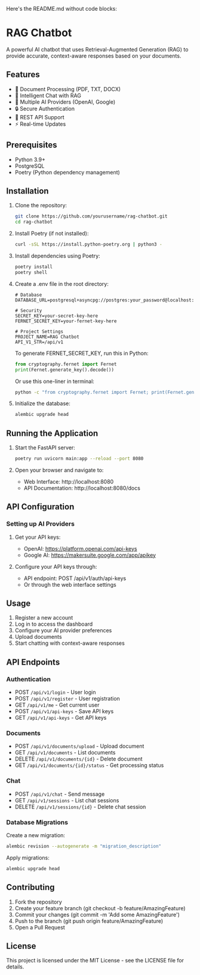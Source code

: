 Here's the README.md without code blocks:

# RAG Chatbot

A powerful AI chatbot that uses Retrieval-Augmented Generation (RAG) to provide accurate, context-aware responses based on your documents.

## Features

- 📄 Document Processing (PDF, TXT, DOCX)
- 🤖 Intelligent Chat with RAG
- 🔌 Multiple AI Providers (OpenAI, Google)
- 🔒 Secure Authentication
- 🚀 REST API Support
- ⚡ Real-time Updates

## Prerequisites

- Python 3.9+
- PostgreSQL
- Poetry (Python dependency management)

## Installation

1. Clone the repository:
   ```bash
   git clone https://github.com/yourusername/rag-chatbot.git
   cd rag-chatbot
   ```

2. Install Poetry (if not installed):
   ```bash
   curl -sSL https://install.python-poetry.org | python3 -
   ```

3. Install dependencies using Poetry:
   ```bash
   poetry install
   poetry shell
   ```

4. Create a .env file in the root directory:
   ```env
   # Database
   DATABASE_URL=postgresql+asyncpg://postgres:your_password@localhost:5432/rag_doc_chatbot
   
   # Security
   SECRET_KEY=your-secret-key-here
   FERNET_SECRET_KEY=your-fernet-key-here
   
   # Project Settings
   PROJECT_NAME=RAG Chatbot
   API_V1_STR=/api/v1
   ```

   To generate FERNET_SECRET_KEY, run this in Python:
   ```python
   from cryptography.fernet import Fernet
   print(Fernet.generate_key().decode())
   ```
   
   Or use this one-liner in terminal:
   ```bash
   python -c "from cryptography.fernet import Fernet; print(Fernet.generate_key().decode())"
   ```

5. Initialize the database:
   ```bash
   alembic upgrade head
   ```

## Running the Application

1. Start the FastAPI server:
   ```bash
   poetry run uvicorn main:app --reload --port 8080
   ```

2. Open your browser and navigate to:
   - Web Interface: http://localhost:8080
   - API Documentation: http://localhost:8080/docs

## API Configuration

### Setting up AI Providers

1. Get your API keys:
   - OpenAI: https://platform.openai.com/api-keys
   - Google AI: https://makersuite.google.com/app/apikey

2. Configure your API keys through:
   - API endpoint: POST /api/v1/auth/api-keys
   - Or through the web interface settings

## Usage

1. Register a new account
2. Log in to access the dashboard
3. Configure your AI provider preferences
4. Upload documents
5. Start chatting with context-aware responses


## API Endpoints

### Authentication
- POST `/api/v1/login` - User login
- POST `/api/v1/register` - User registration
- GET `/api/v1/me` - Get current user
- POST `/api/v1/api-keys` - Save API keys
- GET `/api/v1/api-keys` - Get API keys

### Documents
- POST `/api/v1/documents/upload` - Upload document
- GET `/api/v1/documents` - List documents
- DELETE `/api/v1/documents/{id}` - Delete document
- GET `/api/v1/documents/{id}/status` - Get processing status

### Chat
- POST `/api/v1/chat` - Send message
- GET `/api/v1/sessions` - List chat sessions
- DELETE `/api/v1/sessions/{id}` - Delete chat session


### Database Migrations

Create a new migration:
```bash
alembic revision --autogenerate -m "migration_description"
```

Apply migrations:
```bash
alembic upgrade head
```

## Contributing

1. Fork the repository
2. Create your feature branch (git checkout -b feature/AmazingFeature)
3. Commit your changes (git commit -m 'Add some AmazingFeature')
4. Push to the branch (git push origin feature/AmazingFeature)
5. Open a Pull Request

## License

This project is licensed under the MIT License - see the LICENSE file for details.
